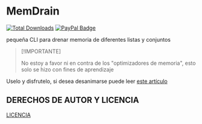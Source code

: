 # MemDrain
[![Total Downloads](https://img.shields.io/github/downloads/LuSlower/MemDrain/total.svg)](https://github.com/LuSlower/MemDrain/releases) [![PayPal Badge](https://img.shields.io/badge/PayPal-003087?logo=paypal&logoColor=fff&style=flat)](https://paypal.me/eldontweaks) 

pequeña CLI para drenar memoria de diferentes listas y conjuntos

> [!IMPORTANTE]
> 
> No estoy a favor ni en contra de los "optimizadores de memoria", esto solo se hizo con fines de aprendizaje

Uselo y disfrutelo, si desea desanimarse puede leer [este artículo](https://www.itprotoday.com/cloud-computing/memory-optimization-hoax)

## DERECHOS DE AUTOR Y LICENCIA
[LICENCIA](LICENSE)
